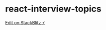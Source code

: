 # react-interview-topics

[Edit on StackBlitz ⚡️](https://stackblitz.com/edit/stackblitz-starters-cjiphs)